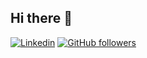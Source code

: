 ## Hi there 👋

[![Linkedin](https://img.shields.io/badge/-LinkedIn-222222?style=flat-square&logo=Linkedin&logoColor=white&link=https://www.linkedin.com/in/mgiovani/)](https://www.linkedin.com/in/mgiovani/)
[![GitHub followers](https://img.shields.io/github/followers/mgiovani.svg?style=social&label=Follow&maxAge=2592000)](https://github.com/mgiovani?tab=followers)
